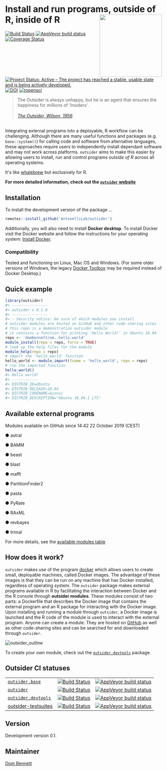 
<!-- README.md is generated from README.Rmd. Please edit that file -->
<!-- devtools::rmarkdown::render("README.Rmd") -->
<!-- Rscript -e "library(knitr); knit('README.Rmd')" -->
Install and run programs, outside of R, inside of R <img src="logo.png" height="200" align="right"/>
====================================================================================================

[![Build Status](https://travis-ci.org/AntonelliLab/outsider.svg?branch=master)](https://travis-ci.org/AntonelliLab/outsider) [![AppVeyor build status](https://ci.appveyor.com/api/projects/status/github/AntonelliLab/outsider?branch=master&svg=true)](https://ci.appveyor.com/project/DomBennett/outsider) [![Coverage Status](https://coveralls.io/repos/github/AntonelliLab/outsider/badge.svg?branch=master)](https://coveralls.io/github/AntonelliLab/outsider?branch=master) [![Project Status: Active – The project has reached a stable, usable state and is being actively developed.](https://www.repostatus.org/badges/latest/active.svg)](https://www.repostatus.org/#active) [![DOI](https://zenodo.org/badge/145114547.svg)](https://zenodo.org/badge/latestdoi/145114547) [![ropensci](https://badges.ropensci.org/282_status.svg)](https://github.com/ropensci/onboarding/issues/282)

> The Outsider is always unhappy, but he is an agent that ensures the happiness for millions of 'Insiders'.<br><br> *[The Outsider, Wilson, 1956](https://en.wikipedia.org/wiki/The_Outsider_(Colin_Wilson)).*

<br> Integrating external programs into a deployable, R workflow can be challenging. Although there are many useful functions and packages (e.g. `base::system()`) for calling code and software from alternative languages, these approaches require users to independently install dependant software and may not work across platforms. `outsider` aims to make this easier by allowing users to install, run and control programs *outside of R* across all operating systems.

It's like [whalebrew](https://github.com/whalebrew/whalebrew) but exclusively for R.

**For more detailed information, check out the [`outsider` website](https://antonellilab.github.io/outsider/articles/outsider.html)**

Installation
------------

To install the development version of the package ...

``` r
remotes::install_github('AntonelliLab/outsider')
```

Additionally, you will also need to install **Docker desktop**. To install Docker visit the Docker website and follow the instructions for your operating system: [Install Docker](https://www.docker.com/products/docker-desktop).

### Compatibility

Tested and functioning on Linux, Mac OS and Windows. (For some older versions of Windows, the legacy [Docker Toolbox](https://docs.docker.com/toolbox/toolbox_install_windows/) may be required instead of Docker Desktop.)

Quick example
-------------

``` r
library(outsider)
#> ----------------
#> outsider v 0.1.0
#> ----------------
#> - Security notice: be sure of which modules you install
# outsider modules are hosted on GitHub and other code-sharing sites
# this repo is a demonstration outsider module
# it contains a function for printing 'Hello World!' in Ubuntu 18.04
repo <- 'dombennett/om..hello.world'
module_install(repo = repo, force = TRUE)
# look up the help files for the module
module_help(repo = repo)
# import the 'hello_world' function
hello_world <- module_import(fname = 'hello_world', repo = repo)
# run the imported function
hello_world()
#> Hello world!
#> ------------
#> DISTRIB_ID=Ubuntu
#> DISTRIB_RELEASE=18.04
#> DISTRIB_CODENAME=bionic
#> DISTRIB_DESCRIPTION="Ubuntu 18.04.1 LTS"
```

Available external programs
---------------------------

Modules available on GitHub since 14:42 22 October 2019 (CEST)

● astral

● BAMM

● beast

● blast

● mafft

● PartitionFinder2

● pasta

● PyRate

● RAxML

● revbayes

● trimal

For more details, see the [available modules table](https://antonellilab.github.io/outsider/articles/available.html)

How does it work?
-----------------

`outsider` makes use of the program [docker](https://www.docker.com/) which allows users to create small, deployable machines, called Docker images. The advantage of these images is that they can be run on any machine that has Docker installed, regardless of operating system. The `outsider` package makes external programs available in R by facilitating the interaction between Docker and the R console through **outsider modules**. These modules consist of two parts: a Dockerfile that describes the Docker image that contains the external program and an R package for interacting with the Docker image. Upon installing and running a module through `outsider`, a Docker image is launched and the R code of the module is used to interact with the external program. Anyone can create a module. They are hosted on [GitHub](https://github.com/) as well as other code-sharing sites and can be searched for and downloaded through `outsider`.

![outsider\_outline](https://raw.githubusercontent.com/AntonelliLab/outsider/master/other/outline.png)

To create your own module, check out the [`outsider.devtools`](https://github.com/AntonelliLab/outsider.devtools) package.

Outsider CI statuses
--------------------

|                                                                            |                                                                                                                                                     |                                                                                                                                                                                                        |
|----------------------------------------------------------------------------|-----------------------------------------------------------------------------------------------------------------------------------------------------|--------------------------------------------------------------------------------------------------------------------------------------------------------------------------------------------------------|
| [`outsider.base`](https://github.com/AntonelliLab/outsider.base)           | [![Build Status](https://travis-ci.org/AntonelliLab/outsider.base.svg?branch=master)](https://travis-ci.org/AntonelliLab/outsider.base)             | [![AppVeyor build status](https://ci.appveyor.com/api/projects/status/github/AntonelliLab/outsider.base?branch=master&svg=true)](https://ci.appveyor.com/project/DomBennett/outsider.base)             |
| [`outsider`](https://github.com/AntonelliLab/outsider)                     | [![Build Status](https://travis-ci.org/AntonelliLab/outsider.svg?branch=master)](https://travis-ci.org/AntonelliLab/outsider)                       | [![AppVeyor build status](https://ci.appveyor.com/api/projects/status/github/AntonelliLab/outsider?branch=master&svg=true)](https://ci.appveyor.com/project/DomBennett/outsider)                       |
| [`outsider.devtools`](https://github.com/AntonelliLab/outsider.devtools)   | [![Build Status](https://travis-ci.org/AntonelliLab/outsider.devtools.svg?branch=master)](https://travis-ci.org/AntonelliLab/outsider.devtools)     | [![AppVeyor build status](https://ci.appveyor.com/api/projects/status/github/AntonelliLab/outsider.devtools?branch=master&svg=true)](https://ci.appveyor.com/project/DomBennett/outsider.devtools)     |
| [outsider-testsuites](https://github.com/AntonelliLab/outsider-testsuites) | [![Build Status](https://travis-ci.org/AntonelliLab/outsider-testsuites.svg?branch=master)](https://travis-ci.org/AntonelliLab/outsider-testsuites) | [![AppVeyor build status](https://ci.appveyor.com/api/projects/status/github/AntonelliLab/outsider-testsuites?branch=master&svg=true)](https://ci.appveyor.com/project/DomBennett/outsider-testsuites) |

Version
-------

Development version 0.1.

Maintainer
----------

[Dom Bennett](https://github.com/DomBennett)
